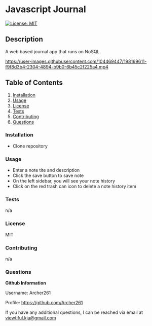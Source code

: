 # Javascript Journal

[![License: MIT](https://img.shields.io/badge/License-MIT-yellow.svg)](https://opensource.org/licenses/MIT)

## **Description**

A web based journal app that runs on NoSQL.

https://user-images.githubusercontent.com/104469447/198169611-f9f8d3b4-2304-4894-b9b0-6b45c2f225a4.mp4

## **Table of Contents**

1. [Installation](#Installation)
2. [Usage](#Usage)
3. [License](#License)
4. [Tests](#Test)
5. [Contributing](#Contributing)
6. [Questions](#Questions)

### **Installation**

- Clone repository

### **Usage**

- Enter a note tite and description
- Click the save button to save note
- On the left sidebar, you will see your note history
- Click on the red trash can icon to delete a note history item

### **Tests**

n/a

### **License**

MIT

### **Contributing**

n/a

### **Questions**

**Github Information**

Username: Archer261

Profile: <https://github.com/Archer261>

If you have any additional questions, I can be reached via email at <viewtiful.kja@gmail.com>
